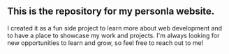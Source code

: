 ## This is the repository for my personla website.
I created it as a fun side project to learn more about web development and to have a place to showcase my work and projects.
I'm always looking for new opportunities to learn and grow, so feel free to reach out to me!
